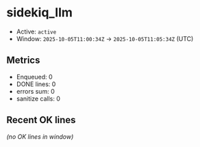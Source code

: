 # sidekiq_llm

- Active: `active`
- Window: `2025-10-05T11:00:34Z` → `2025-10-05T11:05:34Z` (UTC)

## Metrics
- Enqueued: 0
- DONE lines: 0
- errors sum: 0
- sanitize calls: 0

## Recent OK lines
_(no OK lines in window)_
